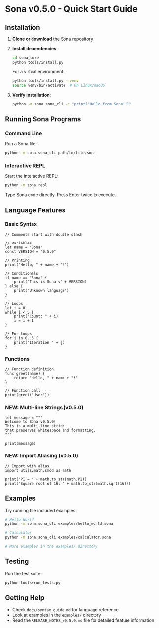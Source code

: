 # Sona v0.5.0 - Quick Start Guide

## Installation

1. **Clone or download** the Sona repository

2. **Install dependencies**:

   ```bash
   cd sona_core
   python tools/install.py
   ```

   For a virtual environment:

   ```bash
   python tools/install.py --venv
   source venv/bin/activate  # On Linux/macOS
   ```

3. **Verify installation**:
   ```bash
   python -m sona.sona_cli -c "print('Hello from Sona!')"
   ```

## Running Sona Programs

### Command Line

Run a Sona file:

```bash
python -m sona.sona_cli path/to/file.sona
```

### Interactive REPL

Start the interactive REPL:

```bash
python -m sona.repl
```

Type Sona code directly. Press Enter twice to execute.

## Language Features

### Basic Syntax

```sona
// Comments start with double slash

// Variables
let name = "Sona"
const VERSION = "0.5.0"

// Printing
print("Hello, " + name + "!")

// Conditionals
if name == "Sona" {
    print("This is Sona v" + VERSION)
} else {
    print("Unknown language")
}

// Loops
let i = 0
while i < 5 {
    print("Count: " + i)
    i = i + 1
}

// For loops
for j in 0..5 {
    print("Iteration " + j)
}
```

### Functions

```sona
// Function definition
func greet(name) {
    return "Hello, " + name + "!"
}

// Function call
print(greet("User"))
```

### NEW: Multi-line Strings (v0.5.0)

```sona
let message = """
Welcome to Sona v0.5.0!
This is a multi-line string
that preserves whitespace and formatting.
"""

print(message)
```

### NEW: Import Aliasing (v0.5.0)

```sona
// Import with alias
import utils.math.smod as math

print("PI = " + math.to_str(math.PI))
print("Square root of 16: " + math.to_str(math.sqrt(16)))
```

## Examples

Try running the included examples:

```bash
# Hello World
python -m sona.sona_cli examples/hello_world.sona

# Calculator
python -m sona.sona_cli examples/calculator.sona

# More examples in the examples/ directory
```

## Testing

Run the test suite:

```bash
python tools/run_tests.py
```

## Getting Help

- Check `docs/syntax_guide.md` for language reference
- Look at examples in the `examples/` directory
- Read the `RELEASE_NOTES_v0.5.0.md` file for detailed feature information
